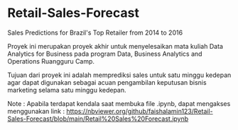 # Retail-Sales-Forecast
Sales Predictions for Brazil's Top Retailer from 2014 to 2016

Proyek ini merupakan proyek akhir untuk menyelesaikan mata kuliah Data Analytics for Business pada program Data, Business Analytics and Operations Ruangguru Camp. 

Tujuan dari proyek ini adalah memprediksi sales untuk satu minggu kedepan agar dapat digunakan sebagai acuan pengambilan keputusan bisnis marketing selama satu minggu kedepan. 

Note : Apabila terdapat kendala saat membuka file .ipynb, dapat mengakses menggunakan link : https://nbviewer.org/github/faishalamin123/Retail-Sales-Forecast/blob/main/Retail%20Sales%20Forecast.ipynb
